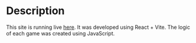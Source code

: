 # Description  

This site is running live [here](https://javiermorenov1203.github.io/MiniGames). 
It was developed using React + Vite. The logic of each game was created using JavaScript.
